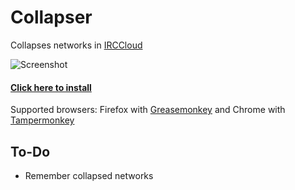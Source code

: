 # Collapser

Collapses networks in [IRCCloud](https://www.irccloud.com/)

![Screenshot](https://cloud.githubusercontent.com/assets/486818/12540762/3fac0062-c316-11e5-8f43-d846ca0d4491.png)

#### [Click here to install](https://github.com/dogancelik/irccloud-collapser/raw/master/build/collapser.user.js)

Supported browsers: Firefox with [Greasemonkey](https://addons.mozilla.org/en-us/firefox/addon/greasemonkey/) and Chrome with [Tampermonkey](https://chrome.google.com/webstore/detail/tampermonkey/dhdgffkkebhmkfjojejmpbldmpobfkfo)

## To-Do

* Remember collapsed networks
